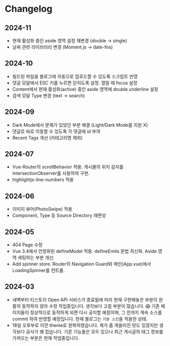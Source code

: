 # Changelog

## 2024-11

- 현재 활성화 중인 aside 영역 설정 재변경 (double -> single)
- 날짜 관련 라이브러리 변경 (Moment.js -> date-fns)

## 2024-10

- 빌드된 파일을 블로그에 자동으로 업로드할 수 있도록 스크립트 반영
- 댓글 모달에서 ESC 키를 누르면 닫히도록 설정. 열릴 때 focus 설정
- Content에서 현재 활성화(active) 중인 aside 영역에 double underline 설정
- 검색 모달 Type 변경 (text -> search)

## 2024-09

- Dark Mode에서 문제가 있었던 부분 해결 (Light/Dark Mode를 지원 X)
- 댓글로 바로 이동할 수 있도록 각 댓글에 id 부여
- Recent Tags 개선 (카테고리명 제외)

## 2024-07

- Vue-Router의 scrollBehavior 적용. 게시물의 위치 감지를 IntersectionObserver를 사용하여 구현.
- highlightjs-line-numbers 적용

## 2024-06

- 이미지 뷰어(PhotoSwipe) 적용
- Component, Type 등 Source Directory 재편성

## 2024-05

- 404 Page 수정
- Vue 3.4에서 안정화된 defineModel 적용. defineEmits 문법 최신화. Aside 영역 세팅하는 부분 개선.
- Add spinner store. Router의 Navigation Guard와 메인(App.vue)에서 LoadingSpinner를 컨트롤.

## 2024-03

- 새벽부터 티스토리 Open API 서비스가 종료됨에 따라 현재 구현해놓은 부분이 원활히 동작하지 않아 수정 작업중입니다. 생각보다 고칠 부분이 많습니다. 😱 기존 페이지들이 정상적으로 동작하게 되면 다시 공지할 예정이며, 그 전까지 계속 소스를 commit 하여 반영할 예정입니다. 현재 블로그는 `기본 스킨`을 적용한 상태.
- 18일 오후부로 이전 theme로 원복하였습니다. 제가 좀 게을러진 탓도 있겠지만 생각보다 공사가 꽤 컸습니다. 기존 기능들은 모두 있으나 최근 게시글의 태그 정보를 가져오는 부분은 현재 작업중입니다.
